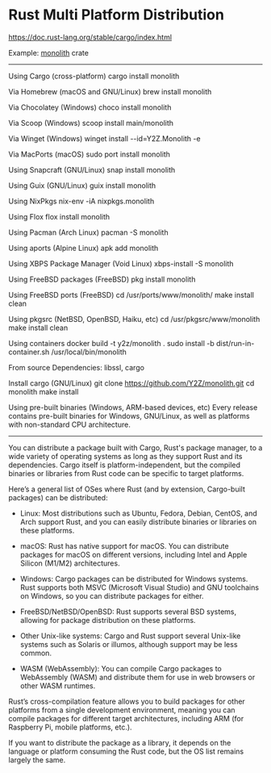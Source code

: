 # Rust Multi Platform Distribution

https://doc.rust-lang.org/stable/cargo/index.html

Example: [monolith](https://crates.io/crates/monolith/2.8.3) crate

---

Using Cargo (cross-platform)
cargo install monolith

Via Homebrew (macOS and GNU/Linux)
brew install monolith

Via Chocolatey (Windows)
choco install monolith

Via Scoop (Windows)
scoop install main/monolith

Via Winget (Windows)
winget install --id=Y2Z.Monolith  -e

Via MacPorts (macOS)
sudo port install monolith

Using Snapcraft (GNU/Linux)
snap install monolith

Using Guix (GNU/Linux)
guix install monolith

Using NixPkgs
nix-env -iA nixpkgs.monolith

Using Flox
flox install monolith

Using Pacman (Arch Linux)
pacman -S monolith

Using aports (Alpine Linux)
apk add monolith

Using XBPS Package Manager (Void Linux)
xbps-install -S monolith

Using FreeBSD packages (FreeBSD)
pkg install monolith

Using FreeBSD ports (FreeBSD)
cd /usr/ports/www/monolith/
make install clean

Using pkgsrc (NetBSD, OpenBSD, Haiku, etc)
cd /usr/pkgsrc/www/monolith
make install clean

Using containers
docker build -t y2z/monolith .
sudo install -b dist/run-in-container.sh /usr/local/bin/monolith

From source
Dependencies: libssl, cargo

Install cargo (GNU/Linux)
git clone https://github.com/Y2Z/monolith.git
cd monolith
make install

Using pre-built binaries (Windows, ARM-based devices, etc)
Every release contains pre-built binaries for Windows, GNU/Linux, as well as platforms with non-standard CPU architecture.

---

You can distribute a package built with Cargo, Rust's package manager, to a wide variety of operating systems as long as they support Rust and its dependencies. Cargo itself is platform-independent, but the compiled binaries or libraries from Rust code can be specific to target platforms.

Here’s a general list of OSes where Rust (and by extension, Cargo-built packages) can be distributed:

- Linux: Most distributions such as Ubuntu, Fedora, Debian, CentOS, and Arch support Rust, and you can easily distribute binaries or libraries on these platforms.

- macOS: Rust has native support for macOS. You can distribute packages for macOS on different versions, including Intel and Apple Silicon (M1/M2) architectures.

- Windows: Cargo packages can be distributed for Windows systems. Rust supports both MSVC (Microsoft Visual Studio) and GNU toolchains on Windows, so you can distribute packages for either.

- FreeBSD/NetBSD/OpenBSD: Rust supports several BSD systems, allowing for package distribution on these platforms.

- Other Unix-like systems: Cargo and Rust support several Unix-like systems such as Solaris or illumos, although support may be less common.

- WASM (WebAssembly): You can compile Cargo packages to WebAssembly (WASM) and distribute them for use in web browsers or other WASM runtimes.

Rust’s cross-compilation feature allows you to build packages for other platforms from a single development environment, meaning you can compile packages for different target architectures, including ARM (for Raspberry Pi, mobile platforms, etc.).

If you want to distribute the package as a library, it depends on the language or platform consuming the Rust code, but the OS list remains largely the same.